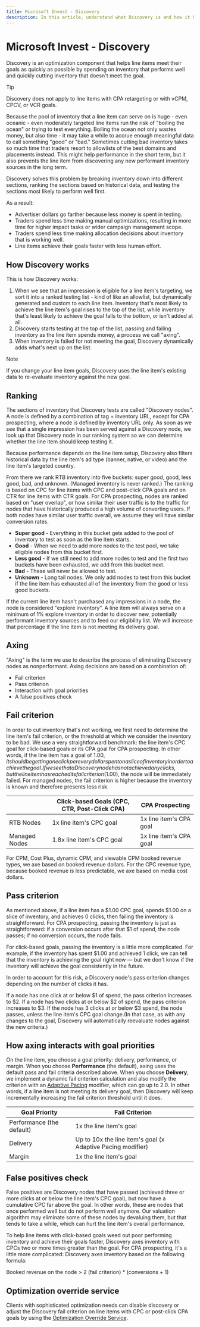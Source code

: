 ```yaml
---
title: Microsoft Invest - Discovery 
description: In this article, understand what Discovery is and how it helps in optimization by prioritizing the inventory that is most likely to perform.
---
```


# Microsoft Invest - Discovery

Discovery is an optimization component that helps line items meet their goals as quickly as possible by spending on inventory that performs well and quickly cutting inventory that doesn't meet the goal.

> [!TIP]
> Discovery does not apply to line items with CPA retargeting or with vCPM, CPCV, or VCR goals.

Because the pool of inventory that a line item can serve on is huge - even oceanic - even moderately targeted line items run the risk of
"boiling the ocean" or trying to test everything. Boiling the ocean not only wastes money, but also time - it may take a while to accrue enough meaningful data to call something "good" or "bad." Sometimes cutting bad inventory takes so much time that traders resort to allowlists of the best domains and placements instead. This might help performance in the short term, but it also prevents the line item from discovering any new performant inventory sources in the long term.

Discovery solves this problem by breaking inventory down into different sections, ranking the sections based on historical data, and testing the sections most likely to perform well first.

As a result:

- Advertiser dollars go farther because less money is spent in testing.
- Traders spend less time making manual optimizations, resulting in more time for higher impact tasks or wider campaign management scope.
- Traders spend less time making allocation decisions about inventory that is working well.
- Line items achieve their goals faster with less human effort.

## How Discovery works

This is how Discovery works:

1. When we see that an impression is eligible for a line item's targeting, we sort it into a ranked testing list - kind of like an allowlist, but dynamically generated and custom to each line item. Inventory that's most likely to achieve the line item's goal rises    to the top of the list, while inventory that's least likely to achieve the goal falls to the bottom, or isn't added at all.
1. Discovery starts testing at the top of the list, passing and failing inventory as the line item spends money, a process we call "axing".
1. When inventory is failed for not meeting the goal, Discovery dynamically adds what's next up on the list.

> [!NOTE]
> If you change your line item goals, Discovery uses the line item's existing data to re-evaluate inventory against the new goal.

## Ranking

The sections of inventory that Discovery tests are called "Discovery nodes". A node is defined by a combination of tag + inventory URL,
except for CPA prospecting, where a node is defined by inventory URL only. As soon as we see that a single impression has been served against a Discovery node, we look up that Discovery node in our ranking system so we can determine whether the line item should keep testing it.

Because performance depends on the line item setup, Discovery also filters historical data by the line item's ad type (banner, native, or
video) and the line item's targeted country.

From there we rank RTB inventory into five buckets: super good, good, less good, bad, and unknown. (Managed inventory is never ranked.) The ranking is based on CPC for line items with CPC and post-click CPA goals and on CTR for line items with CTR goals. For CPA  prospecting, nodes are ranked based on "user overlap", or how similar their user traffic is to the traffic for nodes that have historically produced a high volume of converting users. If both nodes have similar user traffic overall, we assume they will have similar conversion rates.

- **Super good** - Everything in this bucket gets added to the pool of inventory to test as soon as the line item starts.
- **Good** - When we need to add more nodes to the test pool, we take eligible nodes from this bucket first.
- **Less good** - If we still need to add more nodes to test and the first two buckets have been exhausted, we add from this bucket next.
- **Bad** - These will never be allowed to test.
- **Unknown** - Long tail nodes. We only add nodes to test from this bucket if the line item has exhausted all of the inventory from the
good or less good buckets.

If the current line item hasn't purchased any impressions in a node, the node is considered "explore inventory". A line item will always serve on a minimum of 1% explore inventory in order to discover new, potentially performant inventory sources and to feed our eligibility list. We will increase that percentage if the line item is not meeting its delivery goal.

## Axing

"Axing" is the term we use to describe the process of eliminating Discovery nodes as nonperformant. Axing decisions are based on a combination of:

- Fail criterion
- Pass criterion
- Interaction with goal priorities
- A false positives check

## Fail criterion

In order to cut inventory that's not working, we first need to determine the line item's fail criterion, or the threshold at which we consider the inventory to be bad. We use a very straightforward benchmark: the line item's CPC goal for click-based goals or its CPA goal for CPA prospecting. In other words, if the line item has a goal of $1.00, it should be getting one click per every dollar spent on a slice of inventory in order to achieve the goal. If we see that a Discovery node has not achieved any clicks, but the line item has reached its fail criterion ($1.00), the node will be immediately failed. For managed nodes, the fail criterion is higher because the inventory is known and therefore presents less risk.

|  | Click-based Goals (CPC, CTR, Post-Click CPA) | CPA Prospecting |
|---|---|---|
| RTB Nodes | 1x line item's CPC goal | 1x line item's CPA goal |
| Managed Nodes | 1.8x line item's CPC goal | 1x line item's CPA goal |

For CPM, Cost Plus, dynamic CPM, and viewable CPM booked revenue types, we axe based on booked revenue dollars. For the CPC revenue type,
because booked revenue is less predictable, we axe based on media cost dollars.

## Pass criterion

As mentioned above, if a line item has a $1.00 CPC goal, spends $1.00 on a slice of inventory, and achieves 0 clicks, then failing the inventory is straightforward. For CPA prospecting, passing the inventory is just as straightforward: if a conversion occurs after that $1 of spend, the node passes; if no conversion occurs, the node fails.

For click-based goals, passing the inventory is a little more complicated. For example, if the inventory has spent $1.00 and achieved 1 click, we can tell that the inventory is achieving the goal right now — but we don't know if the inventory will achieve the goal consistently in the future.

In order to account for this risk, a Discovery node's pass criterion changes depending on the number of clicks it has.

If a node has one click at or below $1 of spend, the pass criterion increases to $2. If a node has two clicks at or below $2 of spend, the
pass criterion increases to $3. If the node has 3 clicks at or below $3 spend, the node passes, unless the line item's CPC goal change.(In that case, as with any changes to the goal, Discovery will automatically reevaluate nodes against the new criteria.)

## How axing interacts with goal priorities

On the line item, you choose a goal priority: delivery, performance, or margin. When you choose **Performance** (the default), axing uses the default pass and fail criteria described above. When you choose **Delivery**, we implement a dynamic fail criterion calculation and also modify the criterion with an [Adaptive Pacing](adaptive-pacing.md) modifier, which can go up to 2.0. In other words, if a line item is not meeting its delivery goal, then Discovery will keep incrementally increasing the fail criterion threshold until it does.

| Goal Priority | Fail Criterion |
|---|---|
| Performance (the default) | 1x the line item's goal |
| Delivery | Up to 10x the line item's goal (x Adaptive Pacing modifier) |
| Margin | 1x the line item's goal |

## False positives check

False positives are Discovery nodes that have passed (achieved three or more clicks at or below the line item's CPC goal), but now have a
cumulative CPC far above the goal. In other words, these are nodes that once performed well but do not perform well anymore. Our valuation
algorithm may eliminate some of these nodes by devaluing them, but that tends to take a while, which can hurt the line item's overall
performance.

To help line items with click-based goals weed out poor performing inventory and achieve their goals faster, Discovery axes inventory with
CPCs two or more times greater than the goal. For CPA prospecting, it's a little more complicated: Discovery axes inventory based on the
following formula:

Booked revenue on the node > 2 (fail criterion) * (conversions + 1)

## Optimization override service

Clients with sophisticated optimization needs can disable discovery or adjust the Discovery fail criterion on line items with CPC or post-click CPA goals by using the [Optimization Override Service](../digital-platform-api/optimization-override-service.md).
